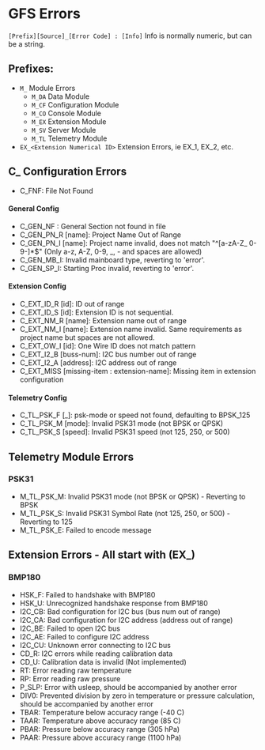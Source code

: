 # GFS Errors

``[Prefix][Source]_[Error Code] : [Info]`` Info is normally numeric, but can be a string.

## Prefixes:  
- ``M_``  Module Errors
  - ``M_DA`` Data Module
  - ``M_CF`` Configuration Module
  - ``M_CO`` Console Module
  - ``M_EX`` Extension Module
  - ``M_SV`` Server Module
  - ``M_TL`` Telemetry Module
- ``EX_<Extension Numerical ID>``  Extension Errors, ie EX_1, EX_2, etc.




## C_ Configuration Errors
 - C_FNF: File Not Found

#### General Config
 - C_GEN_NF  : General Section not found in file
 - C_GEN_PN_R [name]: Project Name Out of Range
 - C_GEN_PN_I [name]: Project name invalid, does not match "^[a-zA-Z_ 0-9-]*$" 
  (Only a-z, A-Z, 0-9, _, - and spaces are allowed)
 - C_GEN_MB_I: Invalid mainboard type, reverting to 'error'.
 - C_GEN_SP_I: Starting Proc invalid, reverting to 'error'.

#### Extension Config
 - C_EXT_ID_R [id]: ID out of range
 - C_EXT_ID_S [id]: Extension ID is not sequential.
 - C_EXT_NM_R [name]: Extension name out of range
 - C_EXT_NM_I [name]: Extension name invalid. Same requirements as project name but spaces are not allowed.
 - C_EXT_OW_I [id]: One Wire ID does not match pattern
 - C_EXT_I2_B [buss-num]: I2C bus number out of range
 - C_EXT_I2_A [address]: I2C address out of range
 - C_EXT_MISS [missing-item : extension-name]: Missing item in extension configuration

#### Telemetry Config
 - C_TL_PSK_F [_]: psk-mode or speed not found, defaulting to BPSK_125
 - C_TL_PSK_M [mode]: Invalid PSK31 mode (not BPSK or QPSK)
 - C_TL_PSK_S [speed]: Invalid PSK31 speed (not 125, 250, or 500)




## Telemetry Module Errors
### PSK31
 - M_TL_PSK_M: Invalid PSK31 mode (not BPSK or QPSK) - Reverting to BPSK
 - M_TL_PSK_S: Invalid PSK31 Symbol Rate (not 125, 250, or 500) - Reverting to 125
 - M_TL_PSK_E: Failed to encode message

## Extension Errors - All start with (EX_<ID>)
### BMP180
 - HSK_F: Failed to handshake with BMP180
 - HSK_U: Unrecognized handshake response from BMP180
 - I2C_CB: Bad configuration for I2C bus (bus num out of range)
 - I2C_CA: Bad configuration for I2C address (address out of range)
 - I2C_BE: Failed to open I2C bus
 - I2C_AE: Failed to configure I2C address
 - I2C_CU: Unknown error connecting to I2C bus
 - CD_R: I2C errors while reading calibration data
 - CD_U: Calibration data is invalid (Not implemented)
 - RT: Error reading raw temperature
 - RP: Error reading raw pressure
 - P_SLP: Error with usleep, should be accompanied by another error
 - DIV0: Prevented division by zero in temperature or pressure calculation, should be accompanied by another error
 - TBAR: Temperature below accuracy range (-40 C)
 - TAAR: Temperature above accuracy range (85 C)
 - PBAR: Pressure below accuracy range (305 hPa)
 - PAAR: Pressure above accuracy range (1100 hPa)
